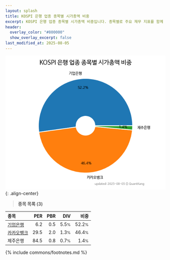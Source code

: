```yaml
---
layout: splash
title: KOSPI 은행 업종 종목별 시가총액 비중
excerpt: KOSPI 은행 업종 종목별 시가총액 비중입니다. 종목별로 주요 재무 지표를 함께 표시합니다.
header:
  overlay_color: "#800000"
  show_overlay_excerpt: false
last_modified_at: 2025-08-05
---
```



![KOSPI 은행 업종 종목별 시가총액 비중](/stats/sector/images/kospi_업종_은행_종목.png){: .align-center}


> **종목 목록 (3)**<a id="list"></a>

| **종목** | **PER** | **PBR** | **DIV** | **비중** |
| :------- | ------: | ------: | ------: | -------: |
| [기업은행](/024110/) | 6.2 | 0.5 | 5.5<small>%</small> | 52.2<small>%</small> |
| [카카오뱅크](/323410/) | 29.5 | 2.0 | 1.3<small>%</small> | 46.4<small>%</small> |
| 제주은행 | 84.5 | 0.8 | 0.7<small>%</small> | 1.4<small>%</small> |

{% include commons/footnotes.md %}
